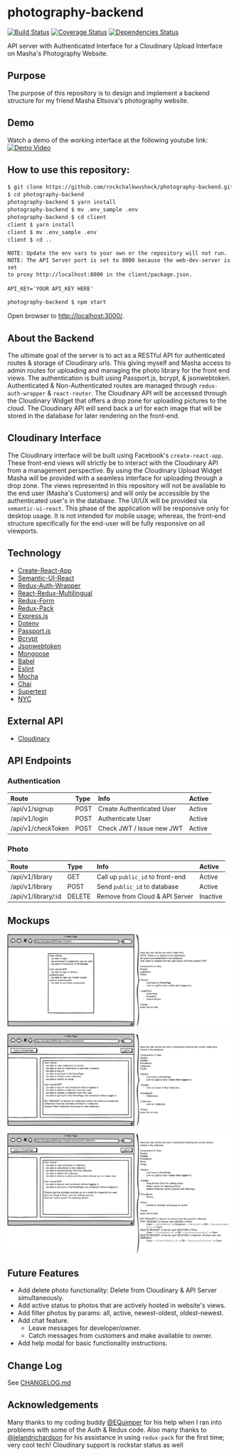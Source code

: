 # photography-backend


[![Build Status](https://travis-ci.org/rockchalkwushock/photography-backend.svg?branch=refactor)](https://travis-ci.org/rockchalkwushock/photography-backend?branch=refactor)
[![Coverage Status](https://coveralls.io/repos/github/rockchalkwushock/photography-backend/badge.svg?branch=refactor)](https://coveralls.io/github/rockchalkwushock/photography-backend?branch=refactor)
[![Dependencies Status](https://david-dm.org/rockchalkwushock/photography-backend.svg?branch=refactor)](https://david-dm.org/rockchalkwushock/photography-backend.svg?branch=master)

API server with Authenticated Interface for a Cloudinary Upload Interface on Masha's Photography Website.

## Purpose
The purpose of this repository is to design and implement a backend structure for my friend Masha Eltsova's photography website.

## Demo
Watch a demo of the working interface at the following youtube link:
[![Demo Video](http://img.youtube.com/vi/3XH3yslyCRI/0.jpg)](https://www.youtube.com/watch?v=3XH3yslyCRI)

## How to use this repository:
```bash
$ git clone https://github.com/rockchalkwushock/photography-backend.git
$ cd photography-backend
photography-backend $ yarn install
photography-backend $ mv .env_sample .env
photography-backend $ cd client
client $ yarn install
client $ mv .env_sample .env
client $ cd ..
```
```plaintext
NOTE: Update the env vars to your own or the repository will not run.
NOTE: The API Server port is set to 8000 because the web-dev-server is set
to proxy http://localhost:8000 in the client/package.json.

API_KEY='YOUR API_KEY HERE'
```
```bash
photography-backend $ npm start
```
Open browser to [http://localhost:3000/](http://localhost:3000/).

## About the Backend
The ultimate goal of the server is to act as a RESTful API for authenticated routes & storage of Cloudinary urls. This giving myself and Masha access to admin routes for uploading and managing the photo library for the front end views. The authentication is built using Passport.js, bcrypt, & jsonwebtoken. Authenticated & Non-Authenticated routes are managed through `redux-auth-wrapper` & `react-router`. The Cloudinary API will be accessed through the Cloudinary Widget that offers a drop zone for uploading pictures to the cloud. The Cloudinary API will send back a url for each image that will be stored in the database for later rendering on the front-end.

## Cloudinary Interface
The Cloudinary interface will be built using Facebook's `create-react-app`. These front-end views will strictly be to interact with the Cloudinary API from a management perspective. By using the Cloudinary Upload Widget Masha will be provided with a seamless interface for uploading through a drop zone. The views represented in this repository will not be available to the end user (Masha's Customers) and will only be accessible by the authenticated user's in the database. The UI/UX will be provided via `semantic-ui-react`. This phase of the application will be responsive only for desktop usage. It is not intended for mobile usage; whereas, the front-end structure specifically for the end-user will be fully responsive on all viewports.

## Technology
- [Create-React-App](https://github.com/facebookincubator/create-react-app)
- [Semantic-UI-React](http://react.semantic-ui.com/introduction)
- [Redux-Auth-Wrapper](https://github.com/mjrussell/redux-auth-wrapper)
- [React-Redux-Multilingual](https://github.com/rmdort/react-redux-multilingual)
- [Redux-Form](https://github.com/erikras/redux-form/)
- [Redux-Pack](https://github.com/lelandrichardson/redux-pack)
- [Express.js](https://expressjs.com)
- [Dotenv](https://github.com/motdotla/dotenv)
- [Passport.js](http://passportjs.org)
- [Bcrypt](https://github.com/kelektiv/node.bcrypt.js)
- [Jsonwebtoken](https://github.com/auth0/node-jsonwebtoken)
- [Mongoose](http://mongoosejs.com)
- [Babel](http://babeljs.io)
- [Eslint](http://eslint.org)
- [Mocha](https://mochajs.org)
- [Chai](http://chaijs.com)
- [Supertest](https://github.com/visionmedia/supertest)
- [NYC](https://github.com/istanbuljs/nyc)

## External API
- [Cloudinary](http://cloudinary.com)

## API Endpoints

### Authentication
| Route | Type | Info | Active
| :-------------| :------------- | :---- | :----- |
| /api/v1/signup | POST | Create Authenticated User | Active
| /api/v1/login | POST | Authenticate User | Active
| /api/v1/checkToken | POST | Check JWT / Issue new JWT | Active


### Photo
| Route | Type | Info | Active
| :-------------| :------------- | :---- | :----- |
| /api/v1/library | GET | Call up `public_id` to front-end | Active
| /api/v1/library | POST | Send `public_id` to database | Active
| /api/v1/library/:id | DELETE | Remove from Cloud & API Server | Inactive



## Mockups
![Admin View #1](https://github.com/rockchalkwushock/photography-backend/blob/master/mockups/_admin.png "Admin View 1")

![Admin View #2](https://github.com/rockchalkwushock/photography-backend/blob/master/mockups/_admin_photobooth.png "Admin View 2")

![Admin View #3](https://github.com/rockchalkwushock/photography-backend/blob/master/mockups/_admin_photobooth__collection.png "Admin View 3")


## Future Features

- Add delete photo functionality: Delete from Cloudinary & API Server simultaneously.
- Add active status to photos that are actively hosted in website's views.
- Add filter photos by params: all, active, newest-oldest, oldest-newest.
- Add chat feature.
  * Leave messages for developer/owner.
  * Catch messages from customers and make available to owner.
- Add help modal for basic functionality instructions.

## Change Log
See [CHANGELOG.md](https://github.com/rockchalkwushock/photography-backend/blob/master/CHANGELOG.md)

## Acknowledgements
Many thanks to my coding buddy [@EQuimper](https://github.com/EQuimper) for his help when I ran into problems with some of the Auth & Redux code. Also many thanks to [@lelandrichardson](https://github.com/lelandrichardson) for his assistance in using `redux-pack` for the first time; very cool tech! Cloudinary support is rockstar status as well
